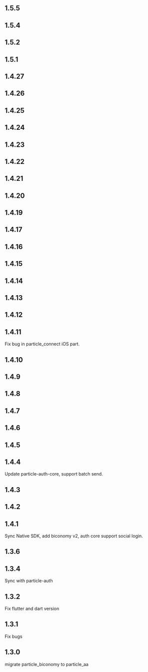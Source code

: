## 1.5.5

## 1.5.4

## 1.5.2

## 1.5.1

## 1.4.27

## 1.4.26

## 1.4.25

## 1.4.24

## 1.4.23

## 1.4.22

## 1.4.21

## 1.4.20

## 1.4.19

## 1.4.17

## 1.4.16

## 1.4.15

## 1.4.14

## 1.4.13

## 1.4.12

## 1.4.11
Fix bug in particle_connect iOS part.
## 1.4.10

## 1.4.9
## 1.4.8
## 1.4.7
## 1.4.6
## 1.4.5
## 1.4.4
Update particle-auth-core, support batch send.
## 1.4.3
## 1.4.2
## 1.4.1
Sync Native SDK, add biconomy v2, auth core support social login.
## 1.3.6
## 1.3.4
Sync with particle-auth
## 1.3.2
Fix flutter and dart version
## 1.3.1
Fix bugs

## 1.3.0

migrate particle_biconomy to particle_aa
